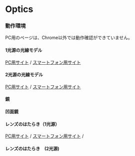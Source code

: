 # Optics
### 動作環境
PC用のページは、Chrome以外では動作確認ができていません。

#### 1光源の光線モデル
[PC用サイト](https://phys-ken.github.io/Optics/tutorial2_1slit.html) /
[スマートフォン用サイト](https://phys-ken.github.io/Optics/tutorial2_1slit-phone.html)

#### 2光源の光線モデル
[PC用サイト](https://phys-ken.github.io/Optics/tutorial2_2light.html) /
[スマートフォン用サイト](https://phys-ken.github.io/Optics/tutorial2_2light-phone.html)

#### 鏡

#### 凹面鏡

#### レンズのはたらき（1光源）
[PC用サイト](https://phys-ken.github.io/Optics/Lens.html) /
[スマートフォン用サイト](https://phys-ken.github.io/Optics/Lens-phone.html) /

#### レンズのはたらき　(2光源)